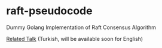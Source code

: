 # raft-pseudocode
Dummy Golang Implementation of Raft Consensus Algorithm

[Related Talk](https://youtu.be/fZyu3S-gpkI?t=248) (Turkish, will be available soon for English)
